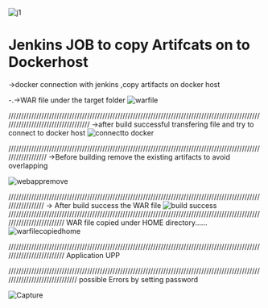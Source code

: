 ![j1](https://user-images.githubusercontent.com/72296999/115218835-970c6a80-a124-11eb-8097-7e4be9fe9db6.PNG)
# Jenkins JOB to copy Artifcats on to Dockerhost

->docker connection with jenkins ,copy artifacts on docker host

-.->WAR file under the target folder
![warfile](https://user-images.githubusercontent.com/72296999/115152424-9d500780-a08e-11eb-8bd6-045dcba89f27.PNG)


///////////////////////////////////////////////////////////////////////////////////////////////////////////////////////////////////
->after build successful transfering file and try to connect to docker host
![connectto docker](https://user-images.githubusercontent.com/72296999/115152213-d0de6200-a08d-11eb-9748-95d84f462880.PNG)


//////////////////////////////////////////////////////////////////////////////////////////////////////////////////
->Before building remove the existing artifacts to avoid overlapping

![webappremove](https://user-images.githubusercontent.com/72296999/115152648-86f67b80-a08f-11eb-9a8d-0884dd64817c.PNG)

/////////////////////////////////////////////////////////////////////////////////////////////////////////////////
-> After build success the WAR file 
![build success](https://user-images.githubusercontent.com/72296999/115152897-d1c4c300-a090-11eb-81ec-c98f440326ac.PNG)
/////////////////////////////////////////////////////////////////////////////////////////////////////////////////////////
WAR file copied under HOME directory......
![warfilecopiedhome](https://user-images.githubusercontent.com/72296999/115152955-17818b80-a091-11eb-8ea5-b9c3c212bb3e.PNG)

/////////////////////////////////////////////////////////////////////////////////////////////////////////////////////////
Application UPP

//////////////////////////////////////////////////////////////////////////////////////////////////////////////////////////////
possible Errors by setting password

![Capture](https://user-images.githubusercontent.com/72296999/115188005-e0978e00-a101-11eb-9485-26f859adb660.PNG)



